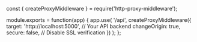 const { createProxyMiddleware } = require('http-proxy-middleware');

module.exports = function(app) {
  app.use(
    '/api',
    createProxyMiddleware({
      target: 'http://localhost:5000',  // Your API backend
      changeOrigin: true,
      secure: false,  // Disable SSL verification
    })
  );
};
